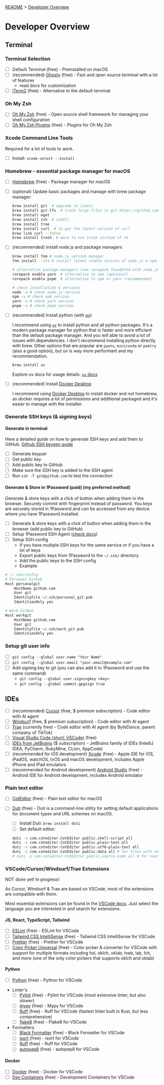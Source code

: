 [README](../../README.md) > [Developer Overview](developer_overview.md)

# Developer Overview

## Terminal

### Terminal Selection

- [ ] Default Terminal (free) - Preinstalled on macOS
- [ ] (recommended) [Ghosty](https://ghostty.org/) (free) - Fast and open source terminal with a lot of features
  - read docs for customization
- [ ] [iTerm2](https://iterm2.com/) (free) - Alternative to the default terminal

### Oh My Zsh

- [ ] [Oh My Zsh](https://ohmyz.sh/) (free) - Open source shell framework for managing your shell configuration
- [ ] [Oh My Zsh Plugins](https://github.com/ohmyzsh/ohmyzsh/wiki/Plugins) (free) - Plugins for Oh My Zsh

### Xcode Command Line Tools

Required for a lot of tools to work.

- [ ] Install: `xcode-select --install`

### Homebrew - essential package manager for macOS

- [ ] [Homebrew](https://brew.sh/) (free) - Package manager for macOS
- [ ] (optional) Update basic packages and manage with brew package manager:

  ```sh
  brew install git  # upgrade to latest
  brew install git-lfs  # track large files in git https://github.com/git-lfs/git-lfs
  brew install wget
  brew install zsh  # zshell
  brew install tree
  brew install curl  # to get the latest version of curl
  brew link curl --force
  brew install trash  # move to osx trash instead of rm
  ```

- [ ] (recommended) Install node.js and package managers

  ```sh
  brew install fnm # node.js version manager
  fnm install --lts # install latest stable version of node.js & npm

  # alternative package managers (use corepack (bundeled with node.js) to install them)
  corepack enable yarn  # alternative to npm (optional)
  corepack enable pnpm  # alternative to npm or yarn (recommended)

  # check installation & versions
  node -v # check node.js version
  npm -v # check npm version
  yarn -v # check yarn version
  pnpm -v # check pnpm version
  ```

- [ ] (recommended) Install python (with [uv](https://docs.astral.sh/uv/))

  I recommend using [`uv`](https://docs.astral.sh/uv/) to install python and all python packages. It's a modern package manager for python that is faster and more efficient than the default package manager. And you will able to avoid a lot of issues with dependencies. I don't recommend installing python directly with brew. Other options that are popular are `pyenv`, `miniconda` or `poetry` (also a good option), but uv is way more performant and my recommendation.

  ```sh
  brew install uv
  ```

  Explore uv docs for usage details. [`uv` docs](https://docs.astral.sh/uv/)

- [ ] (recommended) Install [Docker Desktop](https://docs.docker.com/desktop/setup/install/mac-install/)

  I recommend using [Docker Desktop](https://docs.docker.com/desktop/setup/install/mac-install/) to install docker and not homebrew, as docker requires a lot of permissions and additional packaged and it's easier to manage with the installer.

### Generate SSH keys (& signing keys)

#### Generate in terminal

Here a detailed guide on how to generate SSH keys and add them to GitHub.
[Github SSH keygen guide](https://docs.github.com/en/authentication/connecting-to-github-with-ssh/generating-a-new-ssh-key-and-adding-it-to-the-ssh-agent)

- [ ] Generate keypair
- [ ] Get public key
- [ ] Add public key to GitHub
- [ ] Make sure the SSH key is added to the SSH agent
- [ ] Run `ssh -T git@github.com` to test the connection

#### Generate & Store in 1Password (paid) (my preferred method)

Generate & store keys with a click of button when adding them in the browser. Securely commit with fingerprint instead of password. You keys are securely stored in 1Password and can be accessed from any device where you have 1Password installed.

- [ ] Generate & store keys with a click of button when adding them in the browser (add public key to GitHub)
- [ ] Setup 1Password SSH Agent ([check docs](https://support.1password.com/developer/))
- [ ] Setup SSH config
  - if you have multiple SSH keys for the same service or if you have a lot of keys
  - Export public keys from 1Password to the `~/.ssh/` directory
  - Add the public keys to the SSH config
  - Example:

```sh
# ~/.ssh/config
# Personal GitHub
Host personalgit
	HostName github.com
	User git
	IdentityFile ~/.ssh/personal_git.pub
	IdentitiesOnly yes

# Work GitHub
Host workgit
	HostName github.com
	User git
	IdentityFile ~/.ssh/work_git.pub
	IdentitiesOnly yes
```

### Setup git user info

- [ ] `git config --global user.name "Your Name"`
- [ ] `git config --global user.email "your.email@example.com"`
- [ ] Add signing key to git (you can also add it to 1Password and use the same command)
  - `git config --global user.signingkey <key>`
  - `git config --global commit.gpgsign true`

## IDEs

- [ ] (recommended) [Cursor](https://www.cursor.com/) (free, $ premium subscription) - Code editor with AI agent
- [ ] [Windsurf](https://codeium.com/windsurf) (free, $ premium subscription) - Code editor with AI agent
- [ ] [Trae](https://www.trae.ai/) (currently free) - Code editor with AI agent (by ByteDance, parent company of TikTok)
- [ ] [Visual Studio Code (short: VSCode)](https://code.visualstudio.com/) (free)
- [ ] [IDEs from JetBrains](https://www.jetbrains.com/) ($ subscription) - JetBrains family of IDEs (IntelliJ IDEA, PyCharm, RubyMine, CLion, AppCode)
- [ ] (recommended for iOS development) [Xcode](https://developer.apple.com/xcode/) (free) - Apple IDE for iOS, iPadOS, watchOS, tvOS and macOS development, includes Apple iPhone and iPad emulators
- [ ] (recommended for Android development) [Android Studio](https://developer.android.com/studio) (free) - Android IDE for Android development, includes Android emulator

### Plain text editor

- [ ] [CotEditor](https://coteditor.com/) (free) - Plain text editor for macOS
- [ ] [Duti](https://github.com/moretension/duti) (free) - Duti is a command-line utility for setting default applications for document types and URL schemes on macOS.

  - [ ] Install Duti: `brew install duti`
  - [ ] Set default editor:

  ```sh
  duti -s com.coteditor.CotEditor public.shell-script all
  duti -s com.coteditor.CotEditor public.plain-text all
  duti -s com.coteditor.CotEditor public.utf8-plain-text all
  duti -s com.coteditor.CotEditor public.data all # for files with no extension
  # duti -s com.coteditor.CotEditor public.source-code all # for source code files (optional)
  ```

### VSCode/Cursor/Windsurf/Trae Extensions

NOT done yet! In progress!

As Cursor, Windsurf & Trae are based on VSCode, most of the extensions are compatible with them.

Most essential extensions can be found in the [VSCode docs](https://code.visualstudio.com/docs). Just select the language you are interested in and search for extensions.

#### JS, React, TypeScript, Tailwind

- [ ] [ESLint](https://marketplace.visualstudio.com/items?itemName=dbaeumer.vscode-eslint) (free) - ESLint for VSCode
- [ ] [Tailwind CSS IntelliSense](https://marketplace.visualstudio.com/items?itemName=bradlc.vscode-tailwindcss) (free) - Tailwind CSS IntelliSense for VSCode
- [ ] [Prettier](https://marketplace.visualstudio.com/items?itemName=esbenp.prettier-vscode) (free) - Prettier for VSCode
- [ ] [Color Picker Universal](https://marketplace.visualstudio.com/items?itemName=JeronimoEkerdt.color-picker-universal) (free) - Color picker & converter for VSCode with support for multiple formats including hsl, oklch, oklab, hwb, lab, lch, and more (one of the only color pickers that supports oklch and oklab)

#### Python

- [ ] [Python](https://marketplace.visualstudio.com/items?itemName=ms-python.python) (free) - Python for VSCode
- Linter's
  - [ ] [Pylint](https://marketplace.visualstudio.com/items?itemName=ms-python.pylint) (free) - Pylint for VSCode (most extensive linter, but also slower)
  - [ ] [mypy](https://marketplace.visualstudio.com/items?itemName=ms-python.mypy-type-checker) (free) - Mypy for VSCode
  - [ ] [Ruff](https://marketplace.visualstudio.com/items?itemName=charliermarsh.ruff) (free) - Ruff for VSCode (fastest linter built in Rust, but less comprehensive)
  - [ ] [flake8](https://marketplace.visualstudio.com/items?itemName=ms-python.flake8) (free) - Flake8 for VSCode
- Formatters
  - [ ] [Black Formatter](https://marketplace.visualstudio.com/items?itemName=ms-python.black-formatter) (free) - Black Formatter for VSCode
  - [ ] [isort](https://marketplace.visualstudio.com/items?itemName=ms-python.isort) (free) - isort for VSCode
  - [ ] [Ruff](https://marketplace.visualstudio.com/items?itemName=charliermarsh.ruff) (free) - Ruff for VSCode
  - [ ] [autopep8](https://marketplace.visualstudio.com/items?itemName=ms-python.autopep8) (free) - autopep8 for VSCode

#### Docker

- [ ] [Docker](https://marketplace.visualstudio.com/items?itemName=ms-azuretools.vscode-docker) (free) - Docker for VSCode
- [ ] [Dev Containers](https://marketplace.visualstudio.com/items?itemName=ms-vscode-remote.remote-containers) (free) - Development Containers for VSCode

